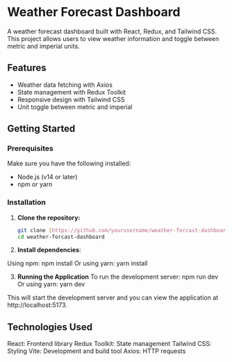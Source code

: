 # Weather Forecast Dashboard

A weather forecast dashboard built with React, Redux, and Tailwind CSS. This project allows users to view weather information and toggle between metric and imperial units.

## Features

- Weather data fetching with Axios
- State management with Redux Toolkit
- Responsive design with Tailwind CSS
- Unit toggle between metric and imperial

## Getting Started

### Prerequisites

Make sure you have the following installed:
- Node.js (v14 or later)
- npm or yarn

### Installation

1. **Clone the repository:**

   ```bash
   git clone [https://github.com/yourusername/weather-forcast-dashboard.git](https://github.com/Sh-karan27/Task-3-Weather-Forecast-Dashboard.git)
   cd weather-forcast-dashboard

2. **Install dependencies**:

Using npm: npm install
Or using yarn: yarn install



3. **Running the Application**
To run the development server:
npm run dev
Or using yarn: yarn dev

This will start the development server and you can view the application at http://localhost:5173.


## Technologies Used
React: Frontend library
Redux Toolkit: State management
Tailwind CSS: Styling
Vite: Development and build tool
Axios: HTTP requests



